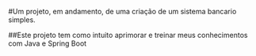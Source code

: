 #Um projeto, em andamento, de uma criação de um sistema bancario simples.

##Este projeto tem como intuito aprimorar e treinar meus conhecimentos com Java e Spring Boot
